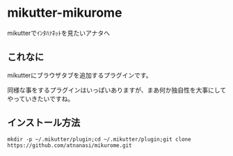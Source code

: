 # mikutter-mikurome
mikutterでｲﾝﾀﾊｧﾈｯﾄを見たいアナタへ

## これなに
mikutterにブラウザタブを追加するプラグインです。

同様な事をするプラグインはいっぱいありますが、まあ何か独自性を大事にしてやっていきたいですね。

## インストール方法

```
mkdir -p ~/.mikutter/plugin;cd ~/.mikutter/plugin;git clone https://github.com/atnanasi/mikurome.git
```

